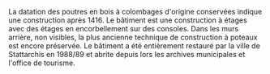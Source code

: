 La datation des poutres en bois à colombages d'origine conservées indique une construction après 1416. Le bâtiment est une construction à étages avec des étages en encorbellement sur des consoles. Dans les murs arrière, non visibles, la plus ancienne technique de construction à poteaux est encore préservée. Le bâtiment a été entièrement restauré par la ville de Stattarchis en 1988/89 et abrite depuis lors les archives municipales et l'office de tourisme.
